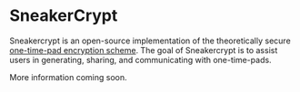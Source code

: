 # SneakerCrypt
Sneakercrypt is an open-source implementation of the theoretically secure [one-time-pad encryption scheme](https://en.wikipedia.org/wiki/One-time_pad). The goal of Sneakercrypt is to assist users in generating, sharing, and communicating with one-time-pads.

More information coming soon.
